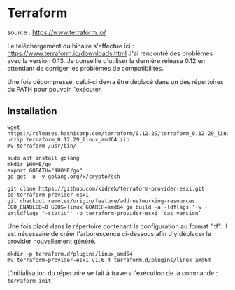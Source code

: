 # Terraform

source : https://www.terraform.io/

Le téléchargement du binaire s'effectue ici : https://www.terraform.io/downloads.html 
J'ai rencontré des problèmes avec la version 0.13. 
Je conseille d'utiliser la dernière release 0.12 en attendant de corriger les problèmes de compatibilités.

Une fois décompressé, celui-ci devra être déplacé dans un des répertoires du PATH pour pouvoir l'exécuter.

## Installation

``` 
wget https://releases.hashicorp.com/terraform/0.12.29/terraform_0.12.29_linux_amd64.zip
unzip terraform_0.12.29_linux_amd64.zip
mv terraform /usr/bin/

sudo apt install golang
mkdir $HOME/go
export GOPATH="$HOME/go"
go get -u -v golang.org/x/crypto/ssh

git clone https://github.com/kidrek/terraform-provider-esxi.git
cd terraform-provider-esxi
git checkout remotes/origin/feature/add-networking-resources
CGO_ENABLED=0 GOOS=linux GOARCH=amd64 go build -a -ldflags '-w -extldflags "-static"' -o terraform-provider-esxi_`cat version`
``` 

Une fois placé dans le répertoire contenant la configuration au format ".tf".
Il est nécessaire de créer l'arborescence ci-dessous afin d'y déplacer le provider nouvellement généré.

```
mkdir -p terraform.d/plugins/linux_amd64
mv terraform-provider-esxi_v1.6.4 terraform.d/plugins/linux_amd64
```

L'initialisation du répertoire se fait à travers l'exécution de la commande : ```terraform init```.
